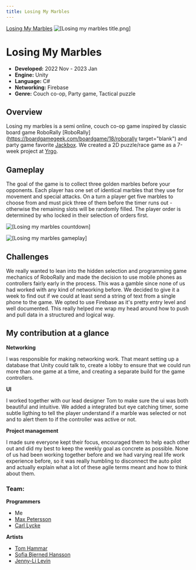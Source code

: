 ```yaml
---
title: Losing My Marbles
---
```


[Losing My Marbles](https://github.com/Llrac/losing-my-marbles)
![[Losing my marbles title.png]](../src/img/LMM.png)
 
# Losing My Marbles

- **Developed:** 2022 Nov - 2023 Jan
- **Engine:** Unity
- **Language:** C#
- **Networking:** Firebase
- **Genre:** Couch co-op, Party game, Tactical puzzle

## Overview

Losing my marbles is a semi online, couch co-op game inspired by classic board game RoboRally [RoboRally](https://boardgamegeek.com/boardgame/18/roborally target="blank") and party game favorite [Jackbox](https://www.jackboxgames.com/). We created a 2D puzzle/race game as a 7-week project at [Yrgo](https://www.yrgo.se).

## Gameplay

The goal of the game is to collect three golden marbles before your opponents. Each player has one set of identical marbles that they use for movement and special attacks. On a turn a player get five marbles to choose from and must pick three of them before the timer runs out - otherwise the remaining slots will be randomly filled. The player order is determined by who locked in their selection of orders first. 

![[Losing my marbles countdown]](../src/img/losing-my-marbles-countdown.gif)

![[Losing my marbles gameplay]](../src/img/losing-my-marbles-turn-2.gif)


## Challenges

We really wanted to lean into the hidden selection and programming game mechanics of RoboRally and made the decision to use mobile phones as controllers fairly early in the process. This was a gamble since none of us had worked with any kind of networking before. We decided to give it a week to find out if we could at least send a string of text from a single phone to the game. We opted to use Firebase as it's pretty entry level and well documented. This really helped me wrap my head around how to push and pull data in a structured and logical way.

## My contribution at a glance

**Networking**

I was responsible for making networking work. That meant setting up a database that Unity could talk to, create a lobby to ensure that we could run more than one game at a time, and creating a separate build for the game controllers.  

**UI**

I worked together with our lead designer Tom to make sure the ui was both beautiful and intuitive. We added a integrated but eye catching timer, some subtle ligthing to tell the player understand if a marble was selected or not and to alert them to if the controller was active or not.  

**Project management** 

I made sure everyone kept their focus, encouraged them to help each other out and did my best to keep the weekly goal as concrete as possible. None of us had been working together before and we had varying real life work experience before, so it was really humbling to disconnect the auto pilot and actually explain what a lot of these agile terms meant and how to think about them.   


### Team: 
**Programmers** 
- Me
- [Max Petersson](https://github.com/Max-Petersson)
- [Carl Lycke](https://github.com/llrac)
 
**Artists**  
- [Tom Hammar](https://www.artstation.com/tomhammar)
- [Sofia Bjerned Hansson](https://www.artstation.com/sofiabjernedhansson) 
- [Jenny-Li Levin](https://www.artstation.com/jenny-lilevin) 

